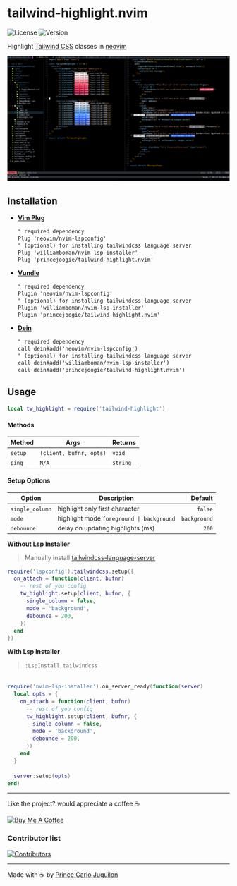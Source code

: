 # tailwind-highlight.nvim

![License](https://img.shields.io/badge/license-GPL2-brightgreen?style=flat)
![Version](https://img.shields.io/github/v/release/princejoogie/tailwind-highlight.nvim?color=%2349C31B)

Highlight [Tailwind CSS](https://tailwindcss.com/) classes in [neovim](https://neovim.io/)

![preview](./assets/tw_highlight.png)

## Installation

- **[Vim Plug](https://github.com/junegunn/vim-plug)**

  ```vim
  " required dependency
  Plug 'neovim/nvim-lspconfig'
  " (optional) for installing tailwindcss language server
  Plug 'williamboman/nvim-lsp-installer'
  Plug 'princejoogie/tailwind-highlight.nvim'
  ```

- **[Vundle](https://github.com/VundleVim/Vundle.vim)**

  ```vim
  " required dependency
  Plugin 'neovim/nvim-lspconfig'
  " (optional) for installing tailwindcss language server
  Plugin 'williamboman/nvim-lsp-installer'
  Plugin 'princejoogie/tailwind-highlight.nvim'
  ```

- **[Dein](https://github.com/Shougo/dein.vim)**
  ```vim
  " required dependency
  call dein#add('neovim/nvim-lspconfig')
  " (optional) for installing tailwindcss language server
  call dein#add('williamboman/nvim-lsp-installer')
  call dein#add('princejoogie/tailwind-highlight.nvim')
  ```

## Usage

```lua
local tw_highlight = require('tailwind-highlight')
```

#### Methods

| Method  | Args                    | Returns  |
| ------- | ----------------------- | -------- |
| `setup` | `(client, bufnr, opts)` | `void`   |
| `ping`  | `N/A`                   | `string` |

#### Setup Options

| Option          | Description                               |      Default |
| --------------- | ----------------------------------------- | -----------: |
| `single_column` | highlight only first character            |      `false` |
| `mode`          | highlight mode `foreground \| background` | `background` |
| `debounce`      | delay on updating highlights (ms)         |        `200` |

**Without Lsp Installer**

> Manually install [tailwindcss-language-server](https://www.npmjs.com/package/@tailwindcss/language-server)

```lua
require('lspconfig').tailwindcss.setup({
  on_attach = function(client, bufnr)
    -- rest of you config
    tw_highlight.setup(client, bufnr, {
      single_column = false,
      mode = 'background',
      debounce = 200,
    })
  end
})
```

**With Lsp Installer**

> `:LspInstall tailwindcss`

```lua

require('nvim-lsp-installer').on_server_ready(function(server)
  local opts = {
    on_attach = function(client, bufnr)
      -- rest of you config
      tw_highlight.setup(client, bufnr, {
        single_column = false,
        mode = 'background',
        debounce = 200,
      })
    end
  }

  server:setup(opts)
end)
```

---

Like the project? would appreciate a coffee ☕

[![Buy Me A Coffee](https://www.buymeacoffee.com/assets/img/custom_images/orange_img.png)](https://www.buymeacoffee.com/princejoogie)

### Contributor list

[![Contributors](https://contrib.rocks/image?repo=princejoogie/tailwind-highlight.nvim)](https://github.com/princejoogie/tailwind-highlight.nvim/graphs/contributors)

---

Made with ☕ by [Prince Carlo Juguilon][portfolio]

[portfolio]: https://princecaarlo.tech/
[github]: https://github.com/princejoogie/
[twitter]: https://twitter.com/princecaarlo/
[instagram]: https://www.instagram.com/princecaarlo/
[linkedin]: https://www.linkedin.com/in/princejoogie/
